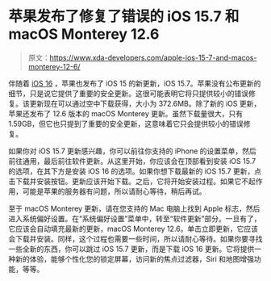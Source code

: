 # 苹果发布了修复了错误的 iOS 15.7 和 macOS Monterey 12.6

> 原文：<https://www.xda-developers.com/apple-ios-15-7-and-macos-monterey-12-6/>

伴随着 [iOS 16](https://www.xda-developers.com/apple-releases-ios-16/) ，苹果也发布了 iOS 15 的新更新，iOS 15.7。苹果没有公布更新的细节，只是说它提供了重要的安全更新。这很可能表明它将只提供较小的错误修复。该更新现在可以通过空中下载获得，大小为 372.6MB。除了新的 iOS 更新，苹果还发布了 12.6 版本的 macOS Monterey 更新。虽然下载量很大，只有 1.59GB，但它也只提到了重要的安全更新，这意味着它只会提供较小的错误修复。

如果你对 iOS 15.7 更新感兴趣，你可以前往你支持的 iPhone 的设置菜单，然后前往通用，最后前往软件更新。从这里开始，你应该会在顶部看到安装 iOS 15.7 的选项，在其下方是安装 iOS 16 的选项。如果你想下载最新的 iOS 15.7 更新，点击下载并安装按钮。更新应该开始下载。之后，它将开始安装过程。如果它不起作用，可能是苹果的服务器有问题，所以请耐心等待，稍后再试。

至于 macOS Monterey 更新，请在您支持的 Mac 电脑上找到 Apple 标志，然后进入系统偏好设置。在“系统偏好设置”菜单中，转至“软件更新”部分。一旦有了，它应该会自动填充最新的更新，macOS Monterey 12.6。单击立即更新，它应该会下载并安装。同样，这个过程也需要一些时间，所以请耐心等待。如果你要寻找一些全新的东西，你可以跳过 iOS 15.7 更新，而是下载 iOS 16 更新。它将提供一种新的体验，能够个性化您的锁定屏幕，访问新的焦点过滤器，Siri 和地图增强功能，等等。